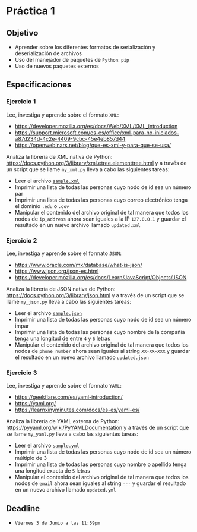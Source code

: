 # Práctica 1

## Objetivo

- Aprender sobre los diferentes formatos de serialización y deserialización de archivos
- Uso del manejador de paquetes de `Python`: `pip`
- Uso de nuevos paquetes externos

## Especificaciones

### Ejercicio 1

Lee, investiga y aprende sobre el formato `XML`:

- <https://developer.mozilla.org/es/docs/Web/XML/XML_introduction>
- <https://support.microsoft.com/es-es/office/xml-para-no-iniciados-a87d234d-4c2e-4409-9cbc-45e4eb857d44>
- <https://openwebinars.net/blog/que-es-xml-y-para-que-se-usa/>

Analiza la librería de XML nativa de Python: <https://docs.python.org/3/library/xml.etree.elementtree.html> y a través de un script que se llame `my_xml.py` lleva a cabo las siguientes tareas:

- Leer el archivo [`sample.xml`](sample.xml)
- Imprimir una lista de todas las personas cuyo nodo de id sea un número par
- Imprimir una lista de todas las personas cuyo correo electrónico tenga el dominio `.edu` o `.gov`
- Manipular el contenido del archivo original de tal manera que todos los nodos de `ip_address` ahora sean iguales a la IP `127.0.0.1` y guardar el resultado en un nuevo archivo llamado `updated.xml`

### Ejercicio 2

Lee, investiga y aprende sobre el formato `JSON`:

- <https://www.oracle.com/mx/database/what-is-json/>
- <https://www.json.org/json-es.html>
- <https://developer.mozilla.org/es/docs/Learn/JavaScript/Objects/JSON>

Analiza la librería de JSON nativa de Python: <https://docs.python.org/3/library/json.html> y a través de un script que se llame `my_json.py` lleva a cabo las siguientes tareas:

- Leer el archivo [`sample.json`](sample.json)
- Imprimir una lista de todas las personas cuyo nodo de id sea un número impar
- Imprimir una lista de todas las personas cuyo nombre de la compañía tenga una longitud de entre `4` y `6` letras
- Manipular el contenido del archivo original de tal manera que todos los nodos de `phone_number` ahora sean iguales al string `XX-XX-XXX` y guardar el resultado en un nuevo archivo llamado `updated.json`

### Ejercicio 3

Lee, investiga y aprende sobre el formato `YAML`:

- <https://geekflare.com/es/yaml-introduction/>
- <https://yaml.org/>
- <https://learnxinyminutes.com/docs/es-es/yaml-es/>

Analiza la librería de YAML externa de Python: <https://pyyaml.org/wiki/PyYAMLDocumentation> y a través de un script que se llame `my_yaml.py` lleva a cabo las siguientes tareas:

- Leer el archivo [`sample.yml`](sample.yml)
- Imprimir una lista de todas las personas cuyo nodo de id sea un número múltiplo de 3
- Imprimir una lista de todas las personas cuyo nombre o apellido tenga una longitud exacta de `5` letras
- Manipular el contenido del archivo original de tal manera que todos los nodos de `email` ahora sean iguales al string `---` y guardar el resultado en un nuevo archivo llamado `updated.yml`

## Deadline

- `Viernes 3 de Junio a las 11:59pm`
